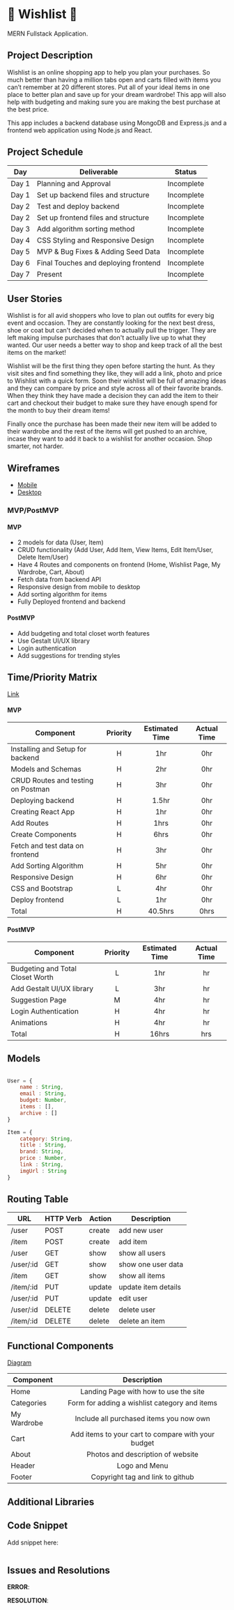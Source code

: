# :dress: Wishlist  :sandal:
MERN Fullstack Application.  
<!-- Check out the [live site!](https://laurencolvin.github.io/my-health-client/)   
[Deployed Backend Link](https://pure-anchorage-47818.herokuapp.com/)   
[Github Repository for Backend](https://github.com/LaurenColvin/my-health-api) -->

## Project Description

Wishlist is an online shopping app to help you plan your purchases. So much better than having a million tabs open and carts filled with items you can’t remember at 20 different stores. Put all of your ideal items in one place to better plan and save up for your dream wardrobe! This app will also help with budgeting and making sure you are making the best purchase at the best price.


This app includes a backend database using MongoDB and Express.js and a frontend web application using Node.js and React.
<!-- 
![alt text](./src/assets/My-Health-App.png) -->

## Project Schedule

| Day   | Deliverable                          | Status     |
| ----- | ------------------------------------ | ---------- |
| Day 1 | Planning and Approval                | Incomplete   |
| Day 1 | Set up backend files and structure   | Incomplete   |
| Day 2 | Test and deploy backend              | Incomplete   |
| Day 2 | Set up frontend files and structure  | Incomplete   |
| Day 3 | Add algorithm sorting method         | Incomplete   |
| Day 4 | CSS Styling and Responsive Design    | Incomplete   |
| Day 5 | MVP & Bug Fixes & Adding Seed Data   | Incomplete  |
| Day 6 | Final Touches and deploying frontend | Incomplete   |
| Day 7 | Present                              | Incomplete |


## User Stories

Wishlist is for all avid shoppers who love to plan out outfits for every big event and occasion. They are constantly looking for the next best dress, shoe or coat but can't decided when to actually pull the trigger. They are left making impulse purchases that don't actually live up to what they wanted. Our user needs a better way to shop and keep track of all the best items on the market!

Wishlist will be the first thing they open before starting the hunt. As they visit sites and find something they like, they will add a link, photo and price to Wishlist with a quick form. Soon their wishlist will be full of amazing ideas and they can compare by price and style across all of their favorite brands. When they think they have made a decision they can add the item to their cart and checkout their budget to make sure they have enough spend for the month to buy their dream items!

Finally once the purchase has been made their new item will be added to their wardrobe and the rest of the items will get pushed to an archive, incase they want to add it back to a wishlist for another occasion. Shop smarter, not harder.

## Wireframes

- [Mobile](https://drive.google.com/file/d/1dCeo_mIjLAYyyYHV_93LgRJ0D0fYvI7I/view?usp=sharing)
- [Desktop](https://drive.google.com/file/d/1hPq69KIWkQP0rKx7H7kZRMSp_uDjQ5kz/view?usp=sharing)
<!-- - [Desktop-2](https://drive.google.com/file/d/1YA1TPEQ6BQTE6yx1dnFqGhxMApwEcMx_/view?usp=sharing) -->

### MVP/PostMVP

#### MVP

- 2 models for data (User, Item)
- CRUD functionality (Add User, Add Item, View Items, Edit Item/User, Delete Item/User)
- Have 4 Routes and components on frontend (Home, Wishlist Page, My Wardrobe, Cart, About)
- Fetch data from backend API
- Responsive design from mobile to desktop
- Add sorting algorithm for items
- Fully Deployed frontend and backend

#### PostMVP

- Add budgeting and total closet worth features
- Use Gestalt UI/UX library
- Login authentication
- Add suggestions for trending styles


## Time/Priority Matrix

[Link](https://drive.google.com/file/d/1KQG9TzShYeTfTY-nrRmMcrmf_DIRg5dd/view?usp=sharing)

#### MVP

| Component                          | Priority | Estimated Time | Actual Time |
| ---------------------------------- | :------: | :------------: | :---------: |
| Installing and Setup for backend   |    H     |      1hr       |     0hr     |
| Models and Schemas                 |    H     |      2hr       |     0hr     |
| CRUD Routes and testing on Postman |    H     |      3hr       |     0hr     |
| Deploying backend                  |    H     |     1.5hr      |     0hr     |
| Creating React App                 |    H     |      1hr       |     0hr     |
| Add Routes                         |    H     |      1hrs      |    0hr    |
| Create Components                  |    H     |      6hrs      |     0hr     |
| Fetch and test data on frontend    |    H     |      3hr       |     0hr     |
| Add Sorting Algorithm             |    H     |      5hr       |     0hr     |
| Responsive Design                  |    H     |      6hr       |     0hr     |
| CSS and Bootstrap                  |    L     |      4hr       |     0hr     |
| Deploy frontend                    |    L     |      1hr       |     0hr     |
| Total                              |    H     |    40.5hrs     |   0hrs   |

#### PostMVP

| Component                          | Priority | Estimated Time | Actual Time |
| ---------------------------------- | :------: | :------------: | :---------: |
| Budgeting and Total Closet Worth   |    L     |      1hr       |     hr      |
| Add Gestalt UI/UX library           |    L     |      3hr       |     hr      |
| Suggestion Page                    |    M     |      4hr       |     hr      |
| Login Authentication               |    H     |      4hr       |     hr      |
| Animations                         |    H     |      4hr       |     hr     |
| Total                              |    H     |     16hrs      |    hrs     |


## Models

```js

User = {
    name : String,
    email : String,
    budget: Number,
    items : [],
    archive : []
}

Item = {
    category: String,
    title : String,
    brand: String,
    price : Number,
    link : String,
    imgUrl : String
}

```

## Routing Table

| **URL**       | **HTTP Verb** | **Action** | **Description**             |
| ------------- | ------------- | ---------- | --------------------------- |
| /user          | POST          | create     | add new user                |
| /item          | POST          | create     | add item              |
| /user       | GET           | show       | show all users|
| /user/:id   | GET           | show       | show one user data |
| /item     | GET           | show       | show all items |
| /item/:id | PUT           | update     | update item details           |
| /user/:id   | PUT           | update     | edit user                |
| /user/:id   | DELETE        | delete     | delete user           |
| /item/:id | DELETE        | delete     | delete an item      |

## Functional Components

[Diagram](https://drive.google.com/file/d/12yXKdHAC7mbXVDHSVQc93ePHg5KbvaGM/view?usp=sharing)

| Component               |                  Description                  |
| ----------------------- | :-------------------------------------------: |
| Home                    |     Landing Page with how to use the site     |
| Categories          |           Form for adding a wishlist category and items           |
| My Wardrobe         |    Include all purchased items you now own     |
| Cart |         Add items to your cart to compare with your budget         |
| About             |          Photos and description of website          |
| Header                  |                 Logo and Menu                 |
| Footer                  |       Copyright tag and link to github        |



## Additional Libraries



## Code Snippet

Add snippet here:

```js

```

## Issues and Resolutions

**ERROR**:


**RESOLUTION**:
